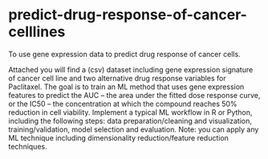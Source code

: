 # predict-drug-response-of-cancer-celllines

To use gene expression data to predict drug response of cancer cells.

Attached you will find a (csv) dataset including gene expression signature of cancer cell line and two alternative drug response variables for Paclitaxel. The goal is to train an ML method that uses gene expression features to predict the AUC – the area under the fitted dose response curve, or the IC50 – the concentration at which the compound reaches 50% reduction in cell viability.
Implement a typical ML workflow in R or Python, including the following steps: data preparation/cleaning and visualization, training/validation, model selection and evaluation. Note: you can apply any ML technique including dimensionality reduction/feature reduction techniques.
